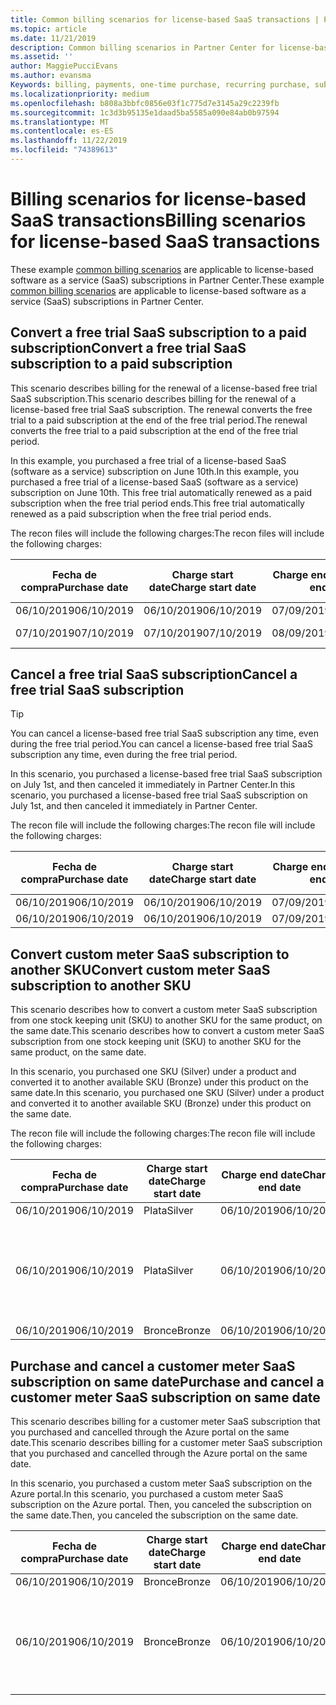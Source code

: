 ```yaml
---
title: Common billing scenarios for license-based SaaS transactions | Partner Center
ms.topic: article
ms.date: 11/21/2019
description: Common billing scenarios in Partner Center for license-based SaaS transactions.
ms.assetid: ''
author: MaggiePucciEvans
ms.author: evansma
Keywords: billing, payments, one-time purchase, recurring purchase, subscriptions, seats
ms.localizationpriority: medium
ms.openlocfilehash: b808a3bbfc0856e03f1c775d7e3145a29c2239fb
ms.sourcegitcommit: 1c3d3b95135e1daad5ba5585a090e84ab0b97594
ms.translationtype: MT
ms.contentlocale: es-ES
ms.lasthandoff: 11/22/2019
ms.locfileid: "74389613"
---
```

# <a name="billing-scenarios-for-license-based-saas-transactions"></a><span data-ttu-id="215f0-104">Billing scenarios for license-based SaaS transactions</span><span class="sxs-lookup"><span data-stu-id="215f0-104">Billing scenarios for license-based SaaS transactions</span></span>

<span data-ttu-id="215f0-105">These example [common billing scenarios](common-billing-scenarios.md) are applicable to license-based software as a service (SaaS) subscriptions in Partner Center.</span><span class="sxs-lookup"><span data-stu-id="215f0-105">These example [common billing scenarios](common-billing-scenarios.md) are applicable to license-based software as a service (SaaS) subscriptions in Partner Center.</span></span>

## <a name="convert-a-free-trial-saas-subscription-to-a-paid-subscription"></a><span data-ttu-id="215f0-106">Convert a free trial SaaS subscription to a paid subscription</span><span class="sxs-lookup"><span data-stu-id="215f0-106">Convert a free trial SaaS subscription to a paid subscription</span></span>

<span data-ttu-id="215f0-107">This scenario describes billing for the renewal of a license-based free trial SaaS subscription.</span><span class="sxs-lookup"><span data-stu-id="215f0-107">This scenario describes billing for the renewal of a license-based free trial SaaS subscription.</span></span> <span data-ttu-id="215f0-108">The renewal converts the free trial to a paid subscription at the end of the free trial period.</span><span class="sxs-lookup"><span data-stu-id="215f0-108">The renewal converts the free trial to a paid subscription at the end of the free trial period.</span></span>

<span data-ttu-id="215f0-109">In this example, you purchased a free trial of a license-based SaaS (software as a service) subscription on June 10th.</span><span class="sxs-lookup"><span data-stu-id="215f0-109">In this example, you purchased a free trial of a license-based SaaS (software as a service) subscription on June 10th.</span></span> <span data-ttu-id="215f0-110">This free trial automatically renewed as a paid subscription when the free trial period ends.</span><span class="sxs-lookup"><span data-stu-id="215f0-110">This free trial automatically renewed as a paid subscription when the free trial period ends.</span></span>

<span data-ttu-id="215f0-111">The recon files will include the following charges:</span><span class="sxs-lookup"><span data-stu-id="215f0-111">The recon files will include the following charges:</span></span>

| <span data-ttu-id="215f0-112">Fecha de compra</span><span class="sxs-lookup"><span data-stu-id="215f0-112">Purchase date</span></span> | <span data-ttu-id="215f0-113">Charge start date</span><span class="sxs-lookup"><span data-stu-id="215f0-113">Charge start date</span></span> | <span data-ttu-id="215f0-114">Charge end date</span><span class="sxs-lookup"><span data-stu-id="215f0-114">Charge end date</span></span> | <span data-ttu-id="215f0-115">Precio unitario</span><span class="sxs-lookup"><span data-stu-id="215f0-115">Unit price</span></span> | <span data-ttu-id="215f0-116">Unit quantity</span><span class="sxs-lookup"><span data-stu-id="215f0-116">Unit quantity</span></span> | <span data-ttu-id="215f0-117">Total amount</span><span class="sxs-lookup"><span data-stu-id="215f0-117">Total amount</span></span> | <span data-ttu-id="215f0-118">Tipo de cargo</span><span class="sxs-lookup"><span data-stu-id="215f0-118">Charge type</span></span> | <span data-ttu-id="215f0-119">Subscription description</span><span class="sxs-lookup"><span data-stu-id="215f0-119">Subscription description</span></span> |
| ------------- | ----------------- | --------------- | ---------- | ------------- | ------------ | ----------- | ----------------- |
| <span data-ttu-id="215f0-120">06/10/2019</span><span class="sxs-lookup"><span data-stu-id="215f0-120">06/10/2019</span></span> | <span data-ttu-id="215f0-121">06/10/2019</span><span class="sxs-lookup"><span data-stu-id="215f0-121">06/10/2019</span></span> | <span data-ttu-id="215f0-122">07/09/2019</span><span class="sxs-lookup"><span data-stu-id="215f0-122">07/09/2019</span></span> | <span data-ttu-id="215f0-123">0 USD</span><span class="sxs-lookup"><span data-stu-id="215f0-123">$0</span></span> | <span data-ttu-id="215f0-124">1</span><span class="sxs-lookup"><span data-stu-id="215f0-124">1</span></span> | <span data-ttu-id="215f0-125">0 USD</span><span class="sxs-lookup"><span data-stu-id="215f0-125">$0</span></span> | <span data-ttu-id="215f0-126">Nuevo</span><span class="sxs-lookup"><span data-stu-id="215f0-126">New</span></span> | <span data-ttu-id="215f0-127">Prueba gratuita</span><span class="sxs-lookup"><span data-stu-id="215f0-127">Free trial</span></span> |
| <span data-ttu-id="215f0-128">07/10/2019</span><span class="sxs-lookup"><span data-stu-id="215f0-128">07/10/2019</span></span> | <span data-ttu-id="215f0-129">07/10/2019</span><span class="sxs-lookup"><span data-stu-id="215f0-129">07/10/2019</span></span> | <span data-ttu-id="215f0-130">08/09/2019</span><span class="sxs-lookup"><span data-stu-id="215f0-130">08/09/2019</span></span> | <span data-ttu-id="215f0-131">2 USD</span><span class="sxs-lookup"><span data-stu-id="215f0-131">$2</span></span> | <span data-ttu-id="215f0-132">1</span><span class="sxs-lookup"><span data-stu-id="215f0-132">1</span></span> | <span data-ttu-id="215f0-133">2 USD</span><span class="sxs-lookup"><span data-stu-id="215f0-133">$2</span></span> | <span data-ttu-id="215f0-134">Renovar</span><span class="sxs-lookup"><span data-stu-id="215f0-134">Renew</span></span> | <span data-ttu-id="215f0-135">Paid subscription</span><span class="sxs-lookup"><span data-stu-id="215f0-135">Paid subscription</span></span> |

## <a name="cancel-a-free-trial-saas-subscription"></a><span data-ttu-id="215f0-136">Cancel a free trial SaaS subscription</span><span class="sxs-lookup"><span data-stu-id="215f0-136">Cancel a free trial SaaS subscription</span></span>

> [!TIP]
> <span data-ttu-id="215f0-137">You can cancel a license-based free trial SaaS subscription any time, even during the free trial period.</span><span class="sxs-lookup"><span data-stu-id="215f0-137">You can cancel a license-based free trial SaaS subscription any time, even during the free trial period.</span></span>

<span data-ttu-id="215f0-138">In this scenario, you purchased a license-based free trial SaaS subscription on July 1st, and then canceled it immediately in Partner Center.</span><span class="sxs-lookup"><span data-stu-id="215f0-138">In this scenario, you purchased a license-based free trial SaaS subscription on July 1st, and then canceled it immediately in Partner Center.</span></span> 

<span data-ttu-id="215f0-139">The recon file will include the following charges:</span><span class="sxs-lookup"><span data-stu-id="215f0-139">The recon file will include the following charges:</span></span>

| <span data-ttu-id="215f0-140">Fecha de compra</span><span class="sxs-lookup"><span data-stu-id="215f0-140">Purchase date</span></span> | <span data-ttu-id="215f0-141">Charge start date</span><span class="sxs-lookup"><span data-stu-id="215f0-141">Charge start date</span></span> | <span data-ttu-id="215f0-142">Charge end date</span><span class="sxs-lookup"><span data-stu-id="215f0-142">Charge end date</span></span> | <span data-ttu-id="215f0-143">Precio unitario</span><span class="sxs-lookup"><span data-stu-id="215f0-143">Unit price</span></span> | <span data-ttu-id="215f0-144">Unit quantity</span><span class="sxs-lookup"><span data-stu-id="215f0-144">Unit quantity</span></span> | <span data-ttu-id="215f0-145">Total amount</span><span class="sxs-lookup"><span data-stu-id="215f0-145">Total amount</span></span> | <span data-ttu-id="215f0-146">Tipo de cargo</span><span class="sxs-lookup"><span data-stu-id="215f0-146">Charge type</span></span> | <span data-ttu-id="215f0-147">Subscription description</span><span class="sxs-lookup"><span data-stu-id="215f0-147">Subscription description</span></span> |
| ------------- | ----------------- | --------------- | ---------- | ------------- | ------------ | ----------- | ----------------- |
| <span data-ttu-id="215f0-148">06/10/2019</span><span class="sxs-lookup"><span data-stu-id="215f0-148">06/10/2019</span></span> | <span data-ttu-id="215f0-149">06/10/2019</span><span class="sxs-lookup"><span data-stu-id="215f0-149">06/10/2019</span></span> | <span data-ttu-id="215f0-150">07/09/2019</span><span class="sxs-lookup"><span data-stu-id="215f0-150">07/09/2019</span></span> | <span data-ttu-id="215f0-151">0 USD</span><span class="sxs-lookup"><span data-stu-id="215f0-151">$0</span></span> | <span data-ttu-id="215f0-152">11</span><span class="sxs-lookup"><span data-stu-id="215f0-152">11</span></span> | <span data-ttu-id="215f0-153">0 USD</span><span class="sxs-lookup"><span data-stu-id="215f0-153">$0</span></span> | <span data-ttu-id="215f0-154">Nuevo</span><span class="sxs-lookup"><span data-stu-id="215f0-154">New</span></span> | <span data-ttu-id="215f0-155">Prueba gratuita</span><span class="sxs-lookup"><span data-stu-id="215f0-155">Free trial</span></span> |
| <span data-ttu-id="215f0-156">06/10/2019</span><span class="sxs-lookup"><span data-stu-id="215f0-156">06/10/2019</span></span> | <span data-ttu-id="215f0-157">06/10/2019</span><span class="sxs-lookup"><span data-stu-id="215f0-157">06/10/2019</span></span> | <span data-ttu-id="215f0-158">07/09/2019</span><span class="sxs-lookup"><span data-stu-id="215f0-158">07/09/2019</span></span> | <span data-ttu-id="215f0-159">0 USD</span><span class="sxs-lookup"><span data-stu-id="215f0-159">$0</span></span> | <span data-ttu-id="215f0-160">11</span><span class="sxs-lookup"><span data-stu-id="215f0-160">11</span></span> | <span data-ttu-id="215f0-161">0 USD</span><span class="sxs-lookup"><span data-stu-id="215f0-161">$0</span></span> | <span data-ttu-id="215f0-162">Cancelar</span><span class="sxs-lookup"><span data-stu-id="215f0-162">Cancel</span></span> | <span data-ttu-id="215f0-163">Prueba gratuita</span><span class="sxs-lookup"><span data-stu-id="215f0-163">Free trial</span></span> |

## <a name="convert-custom-meter-saas-subscription-to-another-sku"></a><span data-ttu-id="215f0-164">Convert custom meter SaaS subscription to another SKU</span><span class="sxs-lookup"><span data-stu-id="215f0-164">Convert custom meter SaaS subscription to another SKU</span></span>

<span data-ttu-id="215f0-165">This scenario describes how to convert a custom meter SaaS subscription from one stock keeping unit (SKU) to another SKU for the same product, on the same date.</span><span class="sxs-lookup"><span data-stu-id="215f0-165">This scenario describes how to convert a custom meter SaaS subscription from one stock keeping unit (SKU) to another SKU for the same product, on the same date.</span></span>

<span data-ttu-id="215f0-166">In this scenario, you purchased one SKU (Silver) under a product and converted it to another available SKU (Bronze) under this product on the same date.</span><span class="sxs-lookup"><span data-stu-id="215f0-166">In this scenario, you purchased one SKU (Silver) under a product and converted it to another available SKU (Bronze) under this product on the same date.</span></span>

<span data-ttu-id="215f0-167">The recon file will include the following charges:</span><span class="sxs-lookup"><span data-stu-id="215f0-167">The recon file will include the following charges:</span></span>

| <span data-ttu-id="215f0-168">Fecha de compra</span><span class="sxs-lookup"><span data-stu-id="215f0-168">Purchase date</span></span> | <span data-ttu-id="215f0-169">Charge start date</span><span class="sxs-lookup"><span data-stu-id="215f0-169">Charge start date</span></span> | <span data-ttu-id="215f0-170">Charge end date</span><span class="sxs-lookup"><span data-stu-id="215f0-170">Charge end date</span></span> | <span data-ttu-id="215f0-171">Precio unitario</span><span class="sxs-lookup"><span data-stu-id="215f0-171">Unit price</span></span> | <span data-ttu-id="215f0-172">Unit quantity</span><span class="sxs-lookup"><span data-stu-id="215f0-172">Unit quantity</span></span> | <span data-ttu-id="215f0-173">Total amount</span><span class="sxs-lookup"><span data-stu-id="215f0-173">Total amount</span></span> | <span data-ttu-id="215f0-174">Tipo de cargo</span><span class="sxs-lookup"><span data-stu-id="215f0-174">Charge type</span></span> | <span data-ttu-id="215f0-175">Subscription description</span><span class="sxs-lookup"><span data-stu-id="215f0-175">Subscription description</span></span> |
| ------------- | ----------------- | --------------- | ---------- | ------------- | ------------ | ----------- | ----------------- |
| <span data-ttu-id="215f0-176">06/10/2019</span><span class="sxs-lookup"><span data-stu-id="215f0-176">06/10/2019</span></span> | <span data-ttu-id="215f0-177">Plata</span><span class="sxs-lookup"><span data-stu-id="215f0-177">Silver</span></span> | <span data-ttu-id="215f0-178">06/10/2019</span><span class="sxs-lookup"><span data-stu-id="215f0-178">06/10/2019</span></span> | <span data-ttu-id="215f0-179">06/10/2019</span><span class="sxs-lookup"><span data-stu-id="215f0-179">06/10/2019</span></span> | <span data-ttu-id="215f0-180">20 USD</span><span class="sxs-lookup"><span data-stu-id="215f0-180">$20</span></span> | <span data-ttu-id="215f0-181">1</span><span class="sxs-lookup"><span data-stu-id="215f0-181">1</span></span> | <span data-ttu-id="215f0-182">20 USD</span><span class="sxs-lookup"><span data-stu-id="215f0-182">$20</span></span> | <span data-ttu-id="215f0-183">Nuevo</span><span class="sxs-lookup"><span data-stu-id="215f0-183">New</span></span> | <span data-ttu-id="215f0-184">Custom meter SaaS subscription</span><span class="sxs-lookup"><span data-stu-id="215f0-184">Custom meter SaaS subscription</span></span> |
| <span data-ttu-id="215f0-185">06/10/2019</span><span class="sxs-lookup"><span data-stu-id="215f0-185">06/10/2019</span></span> | <span data-ttu-id="215f0-186">Plata</span><span class="sxs-lookup"><span data-stu-id="215f0-186">Silver</span></span> | <span data-ttu-id="215f0-187">06/10/2019</span><span class="sxs-lookup"><span data-stu-id="215f0-187">06/10/2019</span></span> | <span data-ttu-id="215f0-188">06/10/2019</span><span class="sxs-lookup"><span data-stu-id="215f0-188">06/10/2019</span></span> | <span data-ttu-id="215f0-189">20 USD</span><span class="sxs-lookup"><span data-stu-id="215f0-189">$20</span></span> | <span data-ttu-id="215f0-190">1</span><span class="sxs-lookup"><span data-stu-id="215f0-190">1</span></span> | <span data-ttu-id="215f0-191">-$20</span><span class="sxs-lookup"><span data-stu-id="215f0-191">-$20</span></span> | <span data-ttu-id="215f0-192">Conversión</span><span class="sxs-lookup"><span data-stu-id="215f0-192">Convert</span></span> | <span data-ttu-id="215f0-193">Prorated rebill for custom meter SaaS subscription</span><span class="sxs-lookup"><span data-stu-id="215f0-193">Prorated rebill for custom meter SaaS subscription</span></span> |
| <span data-ttu-id="215f0-194">06/10/2019</span><span class="sxs-lookup"><span data-stu-id="215f0-194">06/10/2019</span></span> | <span data-ttu-id="215f0-195">Bronce</span><span class="sxs-lookup"><span data-stu-id="215f0-195">Bronze</span></span> | <span data-ttu-id="215f0-196">06/10/2019</span><span class="sxs-lookup"><span data-stu-id="215f0-196">06/10/2019</span></span> | <span data-ttu-id="215f0-197">06/10/2019</span><span class="sxs-lookup"><span data-stu-id="215f0-197">06/10/2019</span></span> | <span data-ttu-id="215f0-198">10 USD</span><span class="sxs-lookup"><span data-stu-id="215f0-198">$10</span></span> | <span data-ttu-id="215f0-199">1</span><span class="sxs-lookup"><span data-stu-id="215f0-199">1</span></span> | <span data-ttu-id="215f0-200">10 USD</span><span class="sxs-lookup"><span data-stu-id="215f0-200">$10</span></span> | <span data-ttu-id="215f0-201">Conversión</span><span class="sxs-lookup"><span data-stu-id="215f0-201">Convert</span></span> | <span data-ttu-id="215f0-202">Custom meter SaaS subscription</span><span class="sxs-lookup"><span data-stu-id="215f0-202">Custom meter SaaS subscription</span></span> |

## <a name="purchase-and-cancel-a-customer-meter-saas-subscription-on-same-date"></a><span data-ttu-id="215f0-203">Purchase and cancel a customer meter SaaS subscription on same date</span><span class="sxs-lookup"><span data-stu-id="215f0-203">Purchase and cancel a customer meter SaaS subscription on same date</span></span>

<span data-ttu-id="215f0-204">This scenario describes billing for a customer meter SaaS subscription that you purchased and cancelled through the Azure portal on the same date.</span><span class="sxs-lookup"><span data-stu-id="215f0-204">This scenario describes billing for a customer meter SaaS subscription that you purchased and cancelled through the Azure portal on the same date.</span></span>

<span data-ttu-id="215f0-205">In this scenario, you purchased a custom meter SaaS subscription on the Azure portal.</span><span class="sxs-lookup"><span data-stu-id="215f0-205">In this scenario, you purchased a custom meter SaaS subscription on the Azure portal.</span></span> <span data-ttu-id="215f0-206">Then, you canceled the subscription on the same date.</span><span class="sxs-lookup"><span data-stu-id="215f0-206">Then, you canceled the subscription on the same date.</span></span>

| <span data-ttu-id="215f0-207">Fecha de compra</span><span class="sxs-lookup"><span data-stu-id="215f0-207">Purchase date</span></span> | <span data-ttu-id="215f0-208">Charge start date</span><span class="sxs-lookup"><span data-stu-id="215f0-208">Charge start date</span></span> | <span data-ttu-id="215f0-209">Charge end date</span><span class="sxs-lookup"><span data-stu-id="215f0-209">Charge end date</span></span> | <span data-ttu-id="215f0-210">Precio unitario</span><span class="sxs-lookup"><span data-stu-id="215f0-210">Unit price</span></span> | <span data-ttu-id="215f0-211">Unit quantity</span><span class="sxs-lookup"><span data-stu-id="215f0-211">Unit quantity</span></span> | <span data-ttu-id="215f0-212">Total amount</span><span class="sxs-lookup"><span data-stu-id="215f0-212">Total amount</span></span> | <span data-ttu-id="215f0-213">Tipo de cargo</span><span class="sxs-lookup"><span data-stu-id="215f0-213">Charge type</span></span> | <span data-ttu-id="215f0-214">Subscription description</span><span class="sxs-lookup"><span data-stu-id="215f0-214">Subscription description</span></span> |
| ------------- | ----------------- | --------------- | ---------- | ------------- | ------------ | ----------- | ----------------- |
| <span data-ttu-id="215f0-215">06/10/2019</span><span class="sxs-lookup"><span data-stu-id="215f0-215">06/10/2019</span></span> | <span data-ttu-id="215f0-216">Bronce</span><span class="sxs-lookup"><span data-stu-id="215f0-216">Bronze</span></span> | <span data-ttu-id="215f0-217">06/10/2019</span><span class="sxs-lookup"><span data-stu-id="215f0-217">06/10/2019</span></span> | <span data-ttu-id="215f0-218">06/10/2019</span><span class="sxs-lookup"><span data-stu-id="215f0-218">06/10/2019</span></span> | <span data-ttu-id="215f0-219">10 USD</span><span class="sxs-lookup"><span data-stu-id="215f0-219">$10</span></span> | <span data-ttu-id="215f0-220">1</span><span class="sxs-lookup"><span data-stu-id="215f0-220">1</span></span> | <span data-ttu-id="215f0-221">10 USD</span><span class="sxs-lookup"><span data-stu-id="215f0-221">$10</span></span> | <span data-ttu-id="215f0-222">Nuevo</span><span class="sxs-lookup"><span data-stu-id="215f0-222">New</span></span> | <span data-ttu-id="215f0-223">Custom meter SaaS subscription</span><span class="sxs-lookup"><span data-stu-id="215f0-223">Custom meter SaaS subscription</span></span> |
| <span data-ttu-id="215f0-224">06/10/2019</span><span class="sxs-lookup"><span data-stu-id="215f0-224">06/10/2019</span></span> | <span data-ttu-id="215f0-225">Bronce</span><span class="sxs-lookup"><span data-stu-id="215f0-225">Bronze</span></span> | <span data-ttu-id="215f0-226">06/10/2019</span><span class="sxs-lookup"><span data-stu-id="215f0-226">06/10/2019</span></span> | <span data-ttu-id="215f0-227">06/10/2019</span><span class="sxs-lookup"><span data-stu-id="215f0-227">06/10/2019</span></span> | <span data-ttu-id="215f0-228">10 USD</span><span class="sxs-lookup"><span data-stu-id="215f0-228">$10</span></span> | <span data-ttu-id="215f0-229">1</span><span class="sxs-lookup"><span data-stu-id="215f0-229">1</span></span> | <span data-ttu-id="215f0-230">-$10</span><span class="sxs-lookup"><span data-stu-id="215f0-230">-$10</span></span> | <span data-ttu-id="215f0-231">CancelImmediate</span><span class="sxs-lookup"><span data-stu-id="215f0-231">CancelImmediate</span></span> | <span data-ttu-id="215f0-232">Custom meter SaaS subscription</span><span class="sxs-lookup"><span data-stu-id="215f0-232">Custom meter SaaS subscription</span></span> |
